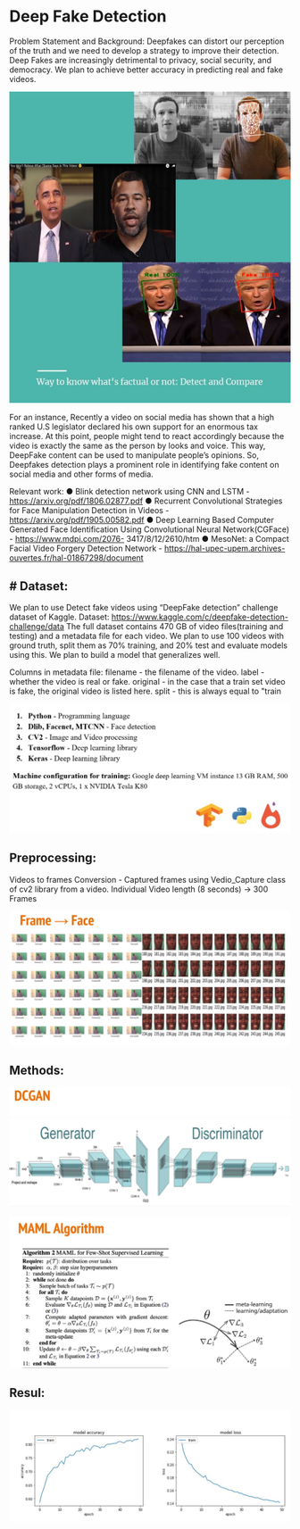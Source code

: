# Deep Fake Detection

Problem Statement and Background:
Deepfakes can distort our perception of the truth and we need to develop a strategy to improve their detection. Deep Fakes are increasingly detrimental to privacy, social security, and democracy. We plan to achieve better accuracy in predicting real and fake videos.

![](Images/fakeimage.JPG)

For an instance, Recently a video on social media has shown that a high ranked U.S legislator declared his own support for an enormous tax increase. At this point, people might tend to react accordingly because the video is exactly the same as the person by looks and voice. This way, DeepFake content can be used to manipulate people’s opinions. So, Deepfakes detection plays a prominent role in identifying fake content on social media and other forms of media.

Relevant work:
    ●	Blink detection network using CNN and LSTM - https://arxiv.org/pdf/1806.02877.pdf
    ●	Recurrent Convolutional Strategies for Face Manipulation Detection in Videos - https://arxiv.org/pdf/1905.00582.pdf
    ●	Deep Learning Based Computer Generated Face Identification Using Convolutional Neural Network(CGFace) - https://www.mdpi.com/2076-  3417/8/12/2610/htm
    ●	MesoNet: a Compact Facial Video Forgery Detection Network - https://hal-upec-upem.archives-ouvertes.fr/hal-01867298/document

## # Dataset:

We plan to use Detect fake videos using “DeepFake detection” challenge dataset of Kaggle.
Dataset: https://www.kaggle.com/c/deepfake-detection-challenge/data
The full dataset contains 470 GB of video files(training and testing) and a metadata file for each video. We plan to use 100 videos with ground truth, split them as 70% training, and 20% test and evaluate models using this. We plan to build a model that generalizes well.

Columns in metadata file:
filename - the filename of the video.
label - whether the video is real or fake.
original - in the case that a train set video is fake, the original video is listed here.
split - this is always equal to "train

![](Images/tools.JPG)


## Preprocessing:
Videos to frames Conversion - Captured frames using Vedio_Capture class of cv2 library from a video.
Individual Video length (8 seconds) → 300 Frames

![](Images/preprocess.JPG)

## Methods:

![](Images/dcgan.JPG)

![](Images/maml.JPG)


## Resul:

![](Images/results.JPG)
